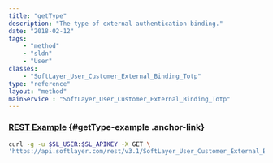 ```yaml
---
title: "getType"
description: "The type of external authentication binding."
date: "2018-02-12"
tags:
    - "method"
    - "sldn"
    - "User"
classes:
    - "SoftLayer_User_Customer_External_Binding_Totp"
type: "reference"
layout: "method"
mainService : "SoftLayer_User_Customer_External_Binding_Totp"
---
```


### [REST Example](#getType-example) <a href="/article/rest/"><i class="fas fa-question"></i></a> {#getType-example .anchor-link} 
```bash
curl -g -u $SL_USER:$SL_APIKEY -X GET \
'https://api.softlayer.com/rest/v3.1/SoftLayer_User_Customer_External_Binding_Totp/{SoftLayer_User_Customer_External_Binding_TotpID}/getType'
```
